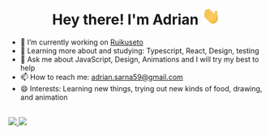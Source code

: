 <h1 align="center">Hey there! I'm Adrian <img width="36px" src="https://raw.githubusercontent.com/ABSphreak/ABSphreak/master/gifs/Hi.gif" alt="waving hand"/> </h1>

- 🔭 I’m currently working on [Ruikuseto](https://social-rikuseto.netlify.app/)
- 🌱 Learning more about and studying: Typescript, React, Design, testing
- 💬 Ask me about JavaScript, Design, Animations and I will try my best to help
- 📫 How to reach me: [adrian.sarna59@gmail.com](mailto:adrian.sarna59@gmail.com)
- 😄 Interests: Learning new things, trying out new kinds of food, drawing, and animation

<br />

<a href="https://github.com/Nightmare9254">
  <img height="180em" src="https://github-readme-stats.vercel.app/api?username=Nightmare9254&show_icons=true&theme=github_dark" />
  <img height="180em" src="https://github-readme-stats.vercel.app/api/top-langs/?username=Nightmare9254&layout=compact&theme=github_dark" />
</a>
